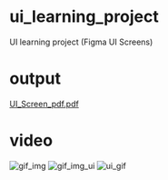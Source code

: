 # ui_learning_project
UI learning project (Figma UI Screens)

# output
[UI_Screen_pdf.pdf](https://github.com/DhorajiyaNency07/ui_learning_project/files/10978096/UI_Screen_pdf.pdf)

# video

![gif_img](https://user-images.githubusercontent.com/109361169/230756042-3d798e42-6aab-42ef-86dd-d2f0fbde7672.gif)
![gif_img_ui](https://user-images.githubusercontent.com/109361169/230756120-c1b95834-d57b-4e1b-a6cb-ab5073008488.gif)
![ui_gif](https://user-images.githubusercontent.com/109361169/230756723-4a363a8b-0afb-4dc4-929d-7441b3630038.gif)
